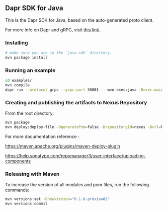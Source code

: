 ## Dapr SDK for Java

This is the Dapr SDK for Java, based on the auto-generated proto client.<br>

For more info on Dapr and gRPC, visit [this link](https://github.com/dapr/docs/tree/master/howto/create-grpc-app).

### Installing
```sh
# make sure you are in the `java-sdk` directory.
mvn package install
```

### Running an example
```sh
cd examples/
mvn compile
dapr run --protocol grpc --grpc-port 50001 -- mvn exec:java -Dexec.mainClass=io.dapr.examples.Example
```

### Creating and publishing the artifacts to Nexus Repository
From the root directory:

```sh
mvn package
mvn deploy:deploy-file -DgeneratePom=false -DrepositoryId=nexus -Durl=http://localhost:8081/repository/maven-releases -DpomFile=pom.xml -Dfile=target/client-0.1.0-preview.jar
```
For more documentation reference :

https://maven.apache.org/plugins/maven-deploy-plugin

https://help.sonatype.com/repomanager3/user-interface/uploading-components

### Releasing with Maven
To increase the version of all modules and pom files, run the following commands:

```sh
mvn versions:set -DnewVersion="0.1.0-preview02"
mvn versions:commit
```

